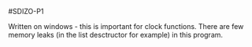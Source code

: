 #SDIZO-P1

Written on windows - this is important for clock functions.
There are few memory leaks (in the list desctructor for example) in this program. 